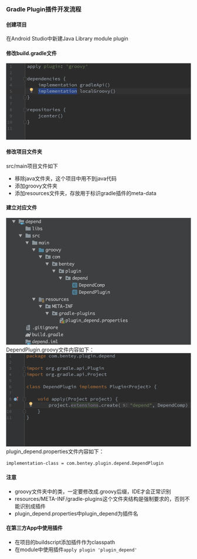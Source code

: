 ### Gradle Plugin插件开发流程
#### 创建项目
在Android Studio中新建Java Library module plugin
#### 修改build.gradle文件
![01](https://github.com/bentey/Dependence/blob/master/screenshot/01.png?raw=true)
#### 修改项目文件夹
src/main项目文件如下
* 移除java文件夹，这个项目中用不到java代码
* 添加groovy文件夹
* 添加resources文件夹，存放用于标识gradle插件的meta-data

#### 建立对应文件
![03](https://github.com/bentey/Dependence/blob/master/screenshot/03.png?raw=true)
DependPlugin.groovy文件内容如下：
![02](https://github.com/bentey/Dependence/blob/master/screenshot/02.png?raw=true)
plugin_depend.properties文件内容如下：
```
implementation-class = com.bentey.plugin.depend.DependPlugin
```
#### 注意
* groovy文件夹中的类，一定要修改成.groovy后缀，IDE才会正常识别
* resources/META-INF/gradle-plugins这个文件夹结构是强制要求的，否则不能识别成插件
* plugin_depend.properties中plugin_depend为插件名

#### 在第三方App中使用插件
* 在项目的buildscript添加插件作为classpath
* 在module中使用插件`apply plugin 'plugin_depend'`
